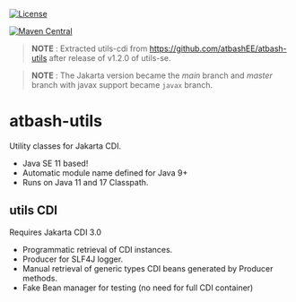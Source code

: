 [![License](https://img.shields.io/:license-Apache2-blue.svg)](http://www.apache.org/licenses/LICENSE-2.0)

[![Maven Central](https://maven-badges.herokuapp.com/maven-central/be.atbash.utils/utils-cdi/badge.svg)](https://maven-badges.herokuapp.com/maven-central/be.atbash.jakarta.utils/utils-cdi)  

> **NOTE** : Extracted utils-cdi from https://github.com/atbashEE/atbash-utils after release of v1.2.0 of utils-se.

> **NOTE** : The Jakarta version became the _main_ branch and _master_ branch with javax support became `javax` branch.

# atbash-utils
Utility classes for Jakarta CDI.

* Java SE 11 based!
* Automatic module name defined for Java 9+
* Runs on Java 11 and 17 Classpath.

## utils CDI

Requires Jakarta CDI 3.0

* Programmatic retrieval of CDI instances.
* Producer for SLF4J logger.
* Manual retrieval of generic types CDI beans generated by Producer methods.
* Fake Bean manager for testing (no need for full CDI container)
